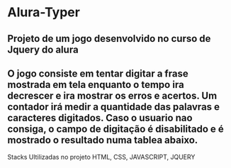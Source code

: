 # Alura-Typer
Projeto de um jogo desenvolvido no curso de Jquery do alura 
-----------------------------------------------------------
O jogo consiste em tentar digitar a frase mostrada em tela enquanto o tempo ira decrescer e ira mostrar os erros e acertos. 
Um contador irá medir a quantidade das palavras e caracteres digitados. Caso o usuario nao consiga, o campo de digitação é 
disabilitado e é mostrado o resultado numa tablea abaixo.
-----------------------------------------------------------
Stacks Ultilizadas no projeto
                             HTML,
                             CSS,
                             JAVASCRIPT,
                             JQUERY
